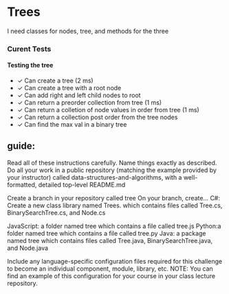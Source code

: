 # Trees

I need classes for nodes, tree, and methods for the three

### Curent Tests

  #### Testing the tree

-    ✓ Can create a tree (2 ms)
-    ✓ Can create a tree with a root node
-    ✓ Can add right and left child nodes to root
-    ✓ Can return a preorder collection from tree (1 ms)
-    ✓ Can return a colletion of node values in order from tree (1 ms)
-    ✓ Can return a collection post order from the tree nodes
-    ✓ Can find the max val in a binary tree

## guide:

Read all of these instructions carefully. Name things exactly as described.
Do all your work in a public repository (matching the example provided by your instructor) called data-structures-and-algorithms, with a well-formatted, detailed top-level README.md

Create a branch in your repository called tree
On your branch, create…
C#: Create a new class library named Trees. which contains files called Tree.cs, BinarySearchTree.cs, and Node.cs

JavaScript: a folder named tree which contains a file called tree.js
Python:a folder named tree which contains a file called tree.py
Java: a package named tree which contains files called Tree.java, BinarySearchTree.java, and Node.java

Include any language-specific configuration files required for this challenge to become an individual component, module, library, etc.
NOTE: You can find an example of this configuration for your course in your class lecture repository.



